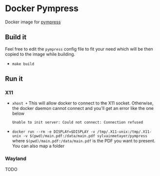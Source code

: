 # Docker Pympress

Docker image for [pympress](https://github.com/Cimbali/pympress)

## Build it 

Feel free to edit the `pympress` config file to fit your need which will be then copied to the image while building.

- `make build`

## Run it 

### X11

- `xhost +` This will allow docker to connect to the X11 socket. Otherwise, the docker daemon cannot connect and you'll get an error like the one below

    ```
    Unable to init server: Could not connect: Connection refused
    ```

- `docker run --rm -e DISPLAY=$DISPLAY -v /tmp/.X11-unix:/tmp/.X11-unix -v $(pwd)/main.pdf:/data/main.pdf sylvainmetayer/pympress` where `$(pwd)/main.pdf:/data/main.pdf` is the PDF you want to present. You can also map a folder

### Wayland

TODO
